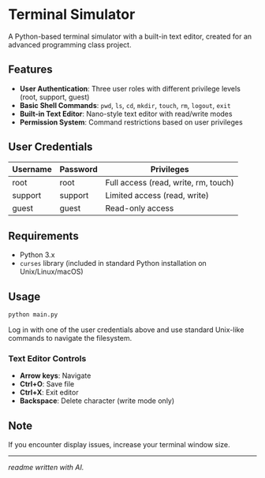 # Terminal Simulator

A Python-based terminal simulator with a built-in text editor, created for an advanced programming class project.

## Features

- **User Authentication**: Three user roles with different privilege levels (root, support, guest)
- **Basic Shell Commands**: `pwd`, `ls`, `cd`, `mkdir`, `touch`, `rm`, `logout`, `exit`
- **Built-in Text Editor**: Nano-style text editor with read/write modes
- **Permission System**: Command restrictions based on user privileges

## User Credentials

| Username | Password | Privileges |
|----------|----------|------------|
| root | root | Full access (read, write, rm, touch) |
| support | support | Limited access (read, write) |
| guest | guest | Read-only access |

## Requirements

- Python 3.x
- `curses` library (included in standard Python installation on Unix/Linux/macOS)

## Usage

```bash
python main.py
```

Log in with one of the user credentials above and use standard Unix-like commands to navigate the filesystem.

### Text Editor Controls

- **Arrow keys**: Navigate
- **Ctrl+O**: Save file
- **Ctrl+X**: Exit editor
- **Backspace**: Delete character (write mode only)

## Note

If you encounter display issues, increase your terminal window size.

---

*readme written with AI.*